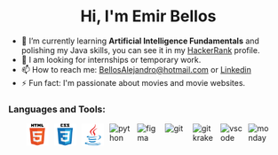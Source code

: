 <h1 align="center" >Hi, I'm Emir Bellos</h1>

- 🌱 I’m currently learning **Artificial Intelligence Fundamentals** and polishing my Java skills, you can see it in my [HackerRank](https://www.hackerrank.com/profile/BellosAlejandro) profile.
- 🤔 I am looking for internships or temporary work.
- 📫 How to reach me: BellosAlejandro@hotmail.com or [Linkedin](https://www.linkedin.com/in/emir-bellos/)
- ⚡ Fun fact: I'm passionate about movies and movie websites.

### Languages and Tools:
<div style="display: flex; gap: 10px; justify-content: center; align-items: center;">
  <img src="https://raw.githubusercontent.com/devicons/devicon/master/icons/html5/html5-original-wordmark.svg" alt="html5" title="HTML" width="40" height="40"/> 
  <img src="https://raw.githubusercontent.com/devicons/devicon/master/icons/css3/css3-original-wordmark.svg" alt="css3" title="CSS" width="40" height="40"/> 
  <img src="https://raw.githubusercontent.com/devicons/devicon/master/icons/java/java-original.svg" alt="java" title="Java" width="40" height="40"/> 
  <img src="https://www.vectorlogo.zone/logos/python/python-icon.svg" alt="python" title="Python" width="40" height="40"/>
  <img src="https://www.vectorlogo.zone/logos/figma/figma-icon.svg" alt="figma" title="Figma" width="40" height="40"/> 
  <img src="https://www.vectorlogo.zone/logos/git-scm/git-scm-icon.svg" alt="git" title="Git" width="40" height="40"/> 
  <img src="https://www.vectorlogo.zone/logos/gitkraken/gitkraken-icon.svg" alt="gitkraken" title="GitKraken" width="40" height="40"/>  
  <img src="https://www.vectorlogo.zone/logos/visualstudio_code/visualstudio_code-icon.svg" alt="vscode" title="VSCode" width="40" height="40"/>
  <img src="https://www.vectorlogo.zone/logos/monday/monday-icon.svg" alt="monday" title="Monday" width="40" height="40"/>
</div>
